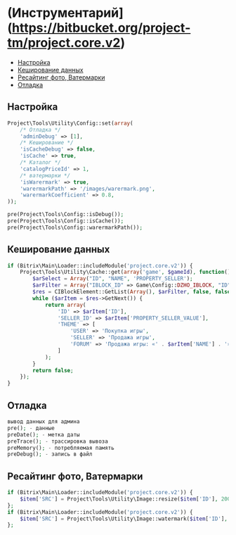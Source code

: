 # (Инструментарий](https://bitbucket.org/project-tm/project.core.v2)

- [Настройка](#Настройка)
- [Кеширование данных](#Кеширование-данных)
- [Ресайтинг фото, Ватермарки](#Ресайтинг-фото-Ватермарки)
- [Отладка](#Отладка)

## Настройка
```php
Project\Tools\Utility\Config::set(array(
    /* Отладка */
    'adminDebug' => [1],
    /* Кеширование */
    'isCacheDebug' => false,
    'isCache' => true,
    /* Каталог */
    'catalogPriceId' => 1,
    /* ватермарки */
    'isWarermark' => true,
    'warermarkPath' => '/images/warermark.png',
    'warermarkСoefficient' => 0.8,
));

pre(Project\Tools\Config::isDebug());
pre(Project\Tools\Config::isCache());
pre(Project\Tools\Config::warermarkPath());
```

## Кеширование данных
```php
if (Bitrix\Main\Loader::includeModule('project.core.v2')) {
    Project\Tools\Utility\Cache::get(array('game', $gameId), function() use($gameId) {
        $arSelect = Array("ID", "NAME", 'PROPERTY_SELLER');
        $arFilter = Array("IBLOCK_ID" => Game\Config::DZHO_IBLOCK, "ID" => $gameId);
        $res = CIBlockElement::GetList(Array(), $arFilter, false, false, $arSelect);
        while ($arItem = $res->GetNext()) {
            return array(
                'ID' => $arItem['ID'],
                'SELLER_ID' => $arItem['PROPERTY_SELLER_VALUE'],
                'THEME' => [
                    'USER' => 'Покупка игры',
                    'SELLER' => 'Продажа игры',
                    'FORUM' => 'Продажа игры: «' . $arItem['NAME'] . '»'
                ]
            );
        }
        return false;
    });
}
```

## Отладка
```php
вывод данных для админа
pre(); - данные
preDate(); - метка даты
preTrace(); - трассировка вывоза
preMemory(); - потребляемая память
preDebug(); - запись в файл
```

## Ресайтинг фото, Ватермарки
```php
if (Bitrix\Main\Loader::includeModule('project.core.v2')) {
    $item['SRC'] = Project\Tools\Utility\Image::resize($item['ID'], 200, 200);
};
if (Bitrix\Main\Loader::includeModule('project.core.v2')) {
    $item['SRC'] = Project\Tools\Utility\Image::watermark($item['ID'], 200, 200, '/images/warermark.png');
};
```
